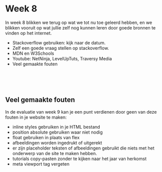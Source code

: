 # Week 8

In week 8 blikken we terug op wat we tot nu toe geleerd hebben, en we blikken vooruit op wat jullie zelf nog kunnen leren door goede bronnen te vinden op het internet.

- Stackoverflow gebruiken: kijk naar de datum. 
- Zelf een goede vraag stellen op stackoverflow.
- MDN en W3Schools
- Youtube: NetNinja, LevelUpTuts, Traversy Media
- Veel gemaakte fouten

<br>
<br>
<br>

## Veel gemaakte fouten

In de evaluatie van week 9 kan je een punt verdienen door geen van deze fouten in je website te maken:

- inline styles gebruiken in je HTML bestand
- position absolute gebruiken waar niet nodig
- float gebruiken in plaats van flex
- afbeeldingen worden ingedrukt of uitgerekt 
- er zijn placeholder teksten of afbeeldingen gebruikt die niets met het onderwerp van de site te maken hebben.
- tutorials copy-pasten zonder te kijken naar het jaar van herkomst
- meta viewport tag vergeten
